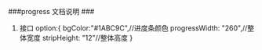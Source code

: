 ###progress 文档说明 ###
1. 接口
    option:{
	bgColor:"#1ABC9C",//进度条颜色
	progressWidth: "260",//整体宽度
	stripHeight: "12"//整体高度
    }